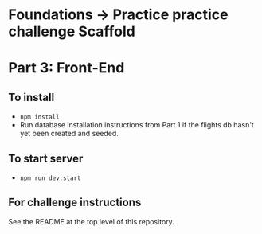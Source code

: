 # Foundations -> Practice practice challenge Scaffold
# Part 3: Front-End

## To install
- `npm install`
- Run database installation instructions from Part 1 if the flights db hasn't yet been created and seeded.

## To start server
- `npm run dev:start`

## For challenge instructions
See the README at the top level of this repository.
